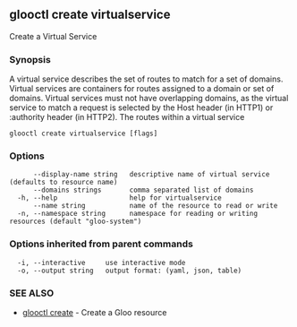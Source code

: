 ## glooctl create virtualservice

Create a Virtual Service

### Synopsis

A virtual service describes the set of routes to match for a set of domains. 
Virtual services are containers for routes assigned to a domain or set of domains. 
Virtual services must not have overlapping domains, as the virtual service to match a request is selected by the Host header (in HTTP1) or :authority header (in HTTP2). The routes within a virtual service 

```
glooctl create virtualservice [flags]
```

### Options

```
      --display-name string   descriptive name of virtual service (defaults to resource name)
      --domains strings       comma separated list of domains
  -h, --help                  help for virtualservice
      --name string           name of the resource to read or write
  -n, --namespace string      namespace for reading or writing resources (default "gloo-system")
```

### Options inherited from parent commands

```
  -i, --interactive     use interactive mode
  -o, --output string   output format: (yaml, json, table)
```

### SEE ALSO

* [glooctl create](glooctl_create.md)	 - Create a Gloo resource

